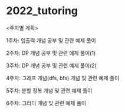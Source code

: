 # 2022_tutoring


<주차별 계획>

1주차: 입출력 개념 공부 및 관련 예제 풀이

2주차: DP 개념 공부 및 관련 예제 풀이(1)

3주차: DP 개념 공부 및 관련 예제 풀이(2)

4주차: 그래프 개념(dfs, bfs) 개념 및 관련 예제 풀이

5주차: 분할 정복 개념 및 관련 예제 풀이

6주차: 그리디 개념 및 관련 예제 풀이
